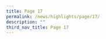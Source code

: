 ```yaml
---
title: Page 17
permalink: /news/highlights/page/17/
description: ""
third_nav_title: Page 17
---
```

